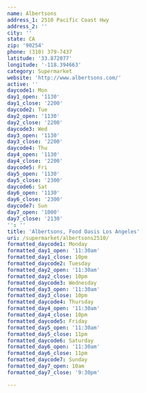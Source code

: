 ```yaml
---
name: Albertsons
address_1: 2510 Pacific Coast Hwy
address_2: ''
city: ''
state: CA
zip: '90254'
phone: (310) 379-7437
latitude: '33.872077'
longitude: '-118.394663'
category: Supermarket
website: 'http://www.albertsons.com/'
active: ''
daycode1: Mon
day1_open: '1130'
day1_close: '2200'
daycode2: Tue
day2_open: '1130'
day2_close: '2200'
daycode3: Wed
day3_open: '1130'
day3_close: '2200'
daycode4: Thu
day4_open: '1130'
day4_close: '2200'
daycode5: Fri
day5_open: '1130'
day5_close: '2300'
daycode6: Sat
day6_open: '1130'
day6_close: '2300'
daycode7: Sun
day7_open: '1000'
day7_close: '2130'
'': ''
title: 'Albertsons, Food Oasis Los Angeles'
uri: /supermarket/albertsons2510/
formatted_daycode1: Monday
formatted_day1_open: '11:30am'
formatted_day1_close: 10pm
formatted_daycode2: Tuesday
formatted_day2_open: '11:30am'
formatted_day2_close: 10pm
formatted_daycode3: Wednesday
formatted_day3_open: '11:30am'
formatted_day3_close: 10pm
formatted_daycode4: Thursday
formatted_day4_open: '11:30am'
formatted_day4_close: 10pm
formatted_daycode5: Friday
formatted_day5_open: '11:30am'
formatted_day5_close: 11pm
formatted_daycode6: Saturday
formatted_day6_open: '11:30am'
formatted_day6_close: 11pm
formatted_daycode7: Sunday
formatted_day7_open: 10am
formatted_day7_close: '9:30pm'

---
```

